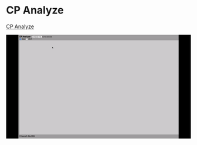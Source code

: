 # CP Analyze

[CP Analyze](https://origamimagiro.github.io/cp_analyze/)

![](./img/cp_analyze_demo.gif)
